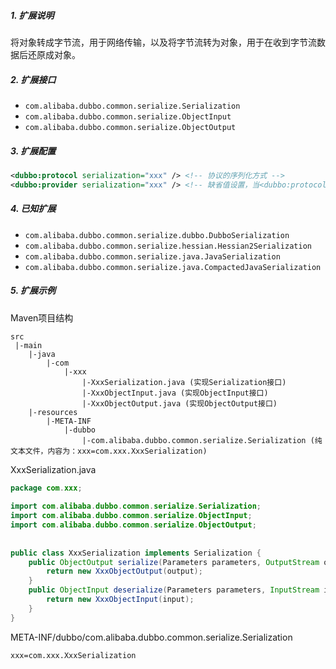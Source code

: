 ##### 1. 扩展说明

将对象转成字节流，用于网络传输，以及将字节流转为对象，用于在收到字节流数据后还原成对象。

##### 2. 扩展接口

* `com.alibaba.dubbo.common.serialize.Serialization`
* `com.alibaba.dubbo.common.serialize.ObjectInput`
* `com.alibaba.dubbo.common.serialize.ObjectOutput`

##### 3. 扩展配置

```xml
<dubbo:protocol serialization="xxx" /> <!-- 协议的序列化方式 -->
<dubbo:provider serialization="xxx" /> <!-- 缺省值设置，当<dubbo:protocol>没有配置serialization时，使用此配置 -->
```

##### 4. 已知扩展

* `com.alibaba.dubbo.common.serialize.dubbo.DubboSerialization`
* `com.alibaba.dubbo.common.serialize.hessian.Hessian2Serialization`
* `com.alibaba.dubbo.common.serialize.java.JavaSerialization`
* `com.alibaba.dubbo.common.serialize.java.CompactedJavaSerialization`

##### 5. 扩展示例

Maven项目结构

```
src
 |-main
    |-java
        |-com
            |-xxx
                |-XxxSerialization.java (实现Serialization接口)
                |-XxxObjectInput.java (实现ObjectInput接口)
                |-XxxObjectOutput.java (实现ObjectOutput接口)
    |-resources
        |-META-INF
            |-dubbo
                |-com.alibaba.dubbo.common.serialize.Serialization (纯文本文件，内容为：xxx=com.xxx.XxxSerialization)
```

XxxSerialization.java

```java
package com.xxx;
 
import com.alibaba.dubbo.common.serialize.Serialization;
import com.alibaba.dubbo.common.serialize.ObjectInput;
import com.alibaba.dubbo.common.serialize.ObjectOutput;
 
 
public class XxxSerialization implements Serialization {
    public ObjectOutput serialize(Parameters parameters, OutputStream output) throws IOException {
        return new XxxObjectOutput(output);
    }
    public ObjectInput deserialize(Parameters parameters, InputStream input) throws IOException {
        return new XxxObjectInput(input);
    }
}
```

META-INF/dubbo/com.alibaba.dubbo.common.serialize.Serialization

```
xxx=com.xxx.XxxSerialization
```
